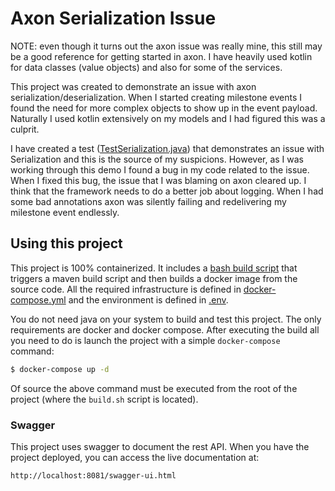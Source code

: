 # Axon Serialization Issue

NOTE: even though it turns out the axon issue was really mine, this still may be a good
reference for getting started in axon. I have heavily used kotlin for data classes (value objects)
and also for some of the services.

This project was created to demonstrate an issue with axon serialization/deserialization. 
When I started creating milestone events I found the need for more complex objects to
show up in the event payload. Naturally I used kotlin extensively on my models and I
had figured this was a culprit.  

I have created a test ([TestSerialization.java](src/test/java/com/example/axonserializationissue/query/TestSerialization.java))
that demonstrates an issue with Serialization and this is the source of my suspicions.
However, as I was working through this demo I found a bug in my code related to the
issue. When I fixed this bug, the issue that I was blaming on axon cleared up. I think
that the framework needs to do a better job about logging. When I had some bad annotations
axon was silently failing and redelivering my milestone event endlessly.

## Using this project

This project is 100% containerized. It includes a [bash build script](build.sh) that triggers
a maven build script and then builds a docker image from the source code. All the required
infrastructure is defined in [docker-compose.yml](docker-compose.yml) and the environment
is defined in [.env](.env).

You do not need java on your system to build and test this project. The only requirements 
are docker and docker compose. After executing the build all you need to do is launch the
project with a simple `docker-compose` command:

```bash
$ docker-compose up -d
```

Of source the above command must be executed from the root of the project (where the 
`build.sh` script is located).

### Swagger

This project uses swagger to document the rest API. When you have the project deployed, 
you can access the live documentation at:

```
http://localhost:8081/swagger-ui.html
```
